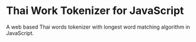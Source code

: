 # Thai Work Tokenizer for JavaScript

A web based Thai words tokenizer with longest word matching algorithm in JavaScript.
